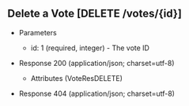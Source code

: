 ## Delete a Vote [DELETE /votes/{id}]

+ Parameters

    + id: 1 (required, integer) - The vote ID

+ Response 200 (application/json; charset=utf-8)

    + Attributes (VoteResDELETE)

+ Response 404 (application/json; charset=utf-8)
